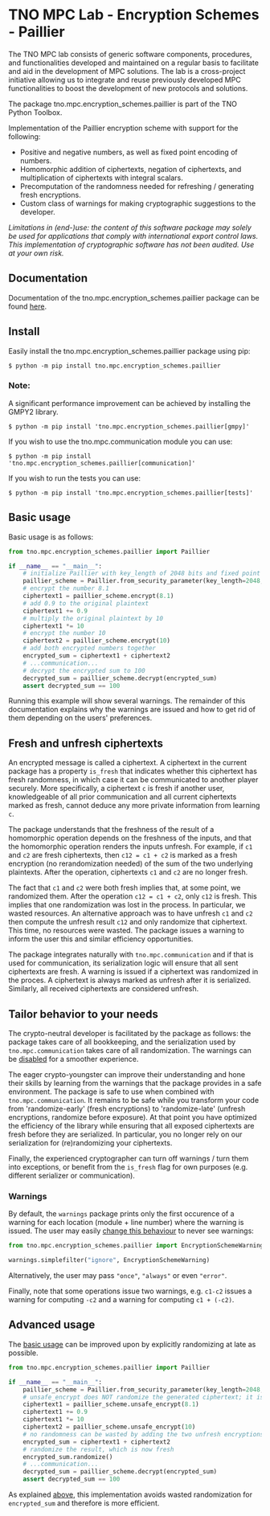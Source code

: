 # TNO MPC Lab - Encryption Schemes - Paillier

The TNO MPC lab consists of generic software components, procedures, and functionalities developed and maintained on a regular basis to facilitate and aid in the development of MPC solutions. The lab is a cross-project initiative allowing us to integrate and reuse previously developed MPC functionalities to boost the development of new protocols and solutions.

The package tno.mpc.encryption_schemes.paillier is part of the TNO Python Toolbox.

Implementation of the Paillier encryption scheme with support for the following:
- Positive and negative numbers, as well as fixed point encoding of numbers.
- Homomorphic addition of ciphertexts, negation of ciphertexts, and multiplication of ciphertexts with integral scalars.
- Precomputation of the randomness needed for refreshing / generating fresh encryptions.
- Custom class of warnings for making cryptographic suggestions to the developer.

*Limitations in (end-)use: the content of this software package may solely be used for applications that comply with international export control laws.*  
*This implementation of cryptographic software has not been audited. Use at your own risk.*

## Documentation

Documentation of the tno.mpc.encryption_schemes.paillier package can be found [here](https://docs.mpc.tno.nl/encryption_schemes/paillier/2.1.1).

## Install

Easily install the tno.mpc.encryption_schemes.paillier package using pip:
```console
$ python -m pip install tno.mpc.encryption_schemes.paillier
```

### Note:
A significant performance improvement can be achieved by installing the GMPY2 library.
```console
$ python -m pip install 'tno.mpc.encryption_schemes.paillier[gmpy]'
```

If you wish to use the tno.mpc.communication module you can use:
```console
$ python -m pip install 'tno.mpc.encryption_schemes.paillier[communication]'
```

If you wish to run the tests you can use:
```console
$ python -m pip install 'tno.mpc.encryption_schemes.paillier[tests]'
```

## Basic usage

Basic usage is as follows:

```python
from tno.mpc.encryption_schemes.paillier import Paillier

if __name__ == "__main__":
    # initialize Paillier with key_length of 2048 bits and fixed point precision of 3 decimals
    paillier_scheme = Paillier.from_security_parameter(key_length=2048, precision=3)
    # encrypt the number 8.1
    ciphertext1 = paillier_scheme.encrypt(8.1)
    # add 0.9 to the original plaintext
    ciphertext1 += 0.9
    # multiply the original plaintext by 10
    ciphertext1 *= 10
    # encrypt the number 10
    ciphertext2 = paillier_scheme.encrypt(10)
    # add both encrypted numbers together
    encrypted_sum = ciphertext1 + ciphertext2
    # ...communication...
    # decrypt the encrypted sum to 100
    decrypted_sum = paillier_scheme.decrypt(encrypted_sum)
    assert decrypted_sum == 100
```

Running this example will show several warnings. The remainder of this documentation explains why the warnings are issued and how to get rid of them depending on the users' preferences.

## Fresh and unfresh ciphertexts

An encrypted message is called a ciphertext. A ciphertext in the current package has a property `is_fresh` that indicates whether this ciphertext has fresh randomness, in which case it can be communicated to another player securely. More specifically, a ciphertext `c` is fresh if another user, knowledgeable of all prior communication and all current ciphertexts marked as fresh, cannot deduce any more private information from learning `c`.

The package understands that the freshness of the result of a homomorphic operation depends on the freshness of the inputs, and that the homomorphic operation renders the inputs unfresh. For example, if `c1` and `c2` are fresh ciphertexts, then `c12 = c1 + c2` is marked as a fresh encryption (no rerandomization needed) of the sum of the two underlying plaintexts. After the operation, ciphertexts `c1` and `c2` are no longer fresh.

The fact that `c1` and `c2` were both fresh implies that, at some point, we randomized them. After the operation `c12 = c1 + c2`, only `c12` is fresh. This implies that one randomization was lost in the process. In particular, we wasted resources. An alternative approach was to have unfresh `c1` and `c2` then compute the unfresh result `c12` and only randomize that ciphertext. This time, no resources were wasted. The package issues a warning to inform the user this and similar efficiency opportunities.

The package integrates naturally with `tno.mpc.communication` and if that is used for communication, its serialization logic will ensure that all sent ciphertexts are fresh. A warning is issued if a ciphertext was randomized in the proces. A ciphertext is always marked as unfresh after it is serialized. Similarly, all received ciphertexts are considered unfresh.

## Tailor behavior to your needs

The crypto-neutral developer is facilitated by the package as follows: the package takes care of all bookkeeping, and the serialization used by `tno.mpc.communication` takes care of all randomization. The warnings can be [disabled](#warnings) for a smoother experience.

The eager crypto-youngster can improve their understanding and hone their skills by learning from the warnings that the package provides in a safe environment. The package is safe to use when combined with `tno.mpc.communication`. It remains to be safe while you transform your code from 'randomize-early' (fresh encryptions) to 'randomize-late' (unfresh encryptions, randomize before exposure). At that point you have optimized the efficiency of the library while ensuring that all exposed ciphertexts are fresh before they are serialized. In particular, you no longer rely on our serialization for (re)randomizing your ciphertexts.

Finally, the experienced cryptographer can turn off warnings / turn them into exceptions, or benefit from the `is_fresh` flag for own purposes (e.g. different serializer or communication).

### Warnings

By default, the `warnings` package prints only the first occurence of a warning for each location (module + line number) where the warning is issued. The user may easily [change this behaviour](https://docs.python.org/3/library/warnings.html#the-warnings-filter) to never see warnings:

```py
from tno.mpc.encryption_schemes.paillier import EncryptionSchemeWarning

warnings.simplefilter("ignore", EncryptionSchemeWarning)
```

Alternatively, the user may pass `"once"`, `"always"` or even `"error"`.

Finally, note that some operations issue two warnings, e.g. `c1-c2` issues a warning for computing `-c2` and a warning for computing `c1 + (-c2)`.

## Advanced usage

The [basic usage](#basic-usage) can be improved upon by explicitly randomizing at late as possible.

```python
from tno.mpc.encryption_schemes.paillier import Paillier

if __name__ == "__main__":
    paillier_scheme = Paillier.from_security_parameter(key_length=2048, precision=3)
    # unsafe_encrypt does NOT randomize the generated ciphertext; it is deterministic still
    ciphertext1 = paillier_scheme.unsafe_encrypt(8.1)
    ciphertext1 += 0.9
    ciphertext1 *= 10
    ciphertext2 = paillier_scheme.unsafe_encrypt(10)
    # no randomness can be wasted by adding the two unfresh encryptions
    encrypted_sum = ciphertext1 + ciphertext2
    # randomize the result, which is now fresh
    encrypted_sum.randomize()
    # ...communication...
    decrypted_sum = paillier_scheme.decrypt(encrypted_sum)
    assert decrypted_sum == 100
```

As explained [above](#fresh-and-unfresh-ciphertexts), this implementation avoids wasted randomization for `encrypted_sum` and therefore is more efficient.

